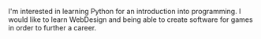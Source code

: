  I'm interested in learning Python for an introduction into programming. I would like to learn WebDesign and being able to create software for games in order to further a career.
